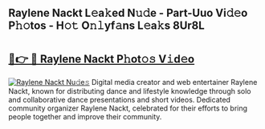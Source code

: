 ## Raylene Nackt L𝚎a𝚔ed N𝚞𝚍e - Part-Uuo Vi𝚍𝚎o P𝚑𝚘tos - H𝚘𝚝 O𝚗𝚕yf𝚊ns L𝚎a𝚔s 8Ur8L

# <h2><a href="http://kfd36b.oniu.top/?m=Raylene+Nackt">🔗👉 🔴 Raylene Nackt P𝚑ot𝚘𝚜 V𝚒d𝚎o</a></h2>

[![Raylene Nackt Nu𝚍e𝚜](https://i.imgur.com/0qMVB7G.gif)](http://kfd36b.oniu.top/?m=Raylene+Nackt)
Digital media creator and web entertainer Raylene Nackt, known for distributing dance and lifestyle knowledge through solo and collaborative dance presentations and short videos. Dedicated community organizer Raylene Nackt, celebrated for their efforts to bring people together and improve their community.  
